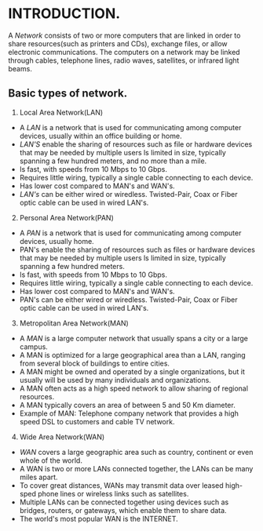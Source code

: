 # INTRODUCTION.

A *Network* consists of two or more computers that are linked in order to share resources(such as printers and CDs), exchange files, or allow electronic communications.
The computers on a network may be linked through cables, telephone lines, radio waves, satellites, or infrared light beams.

## Basic types of network.

1. Local Area Network(LAN)

+ A *LAN* is a network that is used for communicating among computer devices, usually within an office building or home.
+ *LAN'S* enable the sharing of resources such as file or hardware devices that may be needed by multiple users ls limited in size, typically spanning a few hundred meters, and no more than a mile.
+ ls fast, with speeds from 10 Mbps to 10 Gbps.
+ Requires little wiring, typically a single cable connecting to each device.
+ Has lower cost compared to MAN's and WAN's.
+ *LAN's* can be either wired or wiredless. Twisted-Pair, Coax or Fiber optic cable can be used in wired LAN's.

2. Personal Area Network(PAN)

+ A *PAN* is a network that is used for communicating among computer devices, usually home.
+ PAN's enable the sharing of resources such as files or hardware devices that may be needed by multiple users ls limited in size, typically spanning a few hundred meters.
+ ls fast, with speeds from 10 Mbps to 10 Gbps.
+ Requires little wiring, typically a single cable connecting to each device.
+ Has lower cost compared to MAN's and WAN's.
+ PAN's can be either wired or wiredless. Twisted-Pair, Coax or Fiber optic cable can be used in wired LAN's.

3. Metropolitan Area Network(MAN)

+ A *MAN* is a large computer network that usually spans a city or a large campus.
+ A MAN is optimized for a large geographical area than a LAN, ranging from several block of buildings to entire cities.
+ A MAN might be owned and operated by a single organizations, but it usually will be used by many individuals and organizations.
+ A MAN often acts as a high speed network to allow sharing of regional resources.
+ A MAN typically covers an area of between 5 and 50 Km diameter.
+ Example of MAN: Telephone company network that provides a high speed DSL to customers and cable TV network.

4. Wide Area Network(WAN)

+ *WAN* covers a large geographic area such as country, continent or even whole of the world.
+ A WAN is two or more LANs connected together, the LANs can be many miles apart.
+ To cover great distances, WANs may transmit data over leased high-sped phone lines or wireless links such as satellites.
+ Multiple LANs can be connected together using devices such as bridges, routers, or gateways, which enable them to share data.
+ The world's most popular WAN is the INTERNET.
